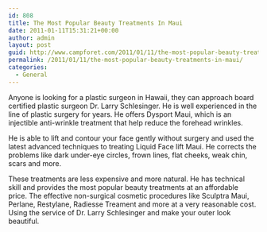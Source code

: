 ```yaml
---
id: 808
title: The Most Popular Beauty Treatments In Maui
date: 2011-01-11T15:31:21+00:00
author: admin
layout: post
guid: http://www.campforet.com/2011/01/11/the-most-popular-beauty-treatments-in-maui/
permalink: /2011/01/11/the-most-popular-beauty-treatments-in-maui/
categories:
  - General
---
```

Anyone is looking for a plastic surgeon in Hawaii, they can approach board certified plastic surgeon Dr. Larry Schlesinger. He is well experienced in the line of plastic surgery for years. He offers Dysport Maui, which is an injectible anti-wrinkle treatment that help reduce the forehead wrinkles.

He is able to lift and contour your face gently without surgery and used the latest advanced techniques to treating Liquid Face lift Maui. He corrects the problems like dark under-eye circles, frown lines, flat cheeks, weak chin, scars and more.

These treatments are less expensive and more natural. He has technical skill and provides the most popular beauty treatments at an affordable price. The effective non-surgical cosmetic procedures like Sculptra Maui, Perlane, Restylane, Radiesse Treament and more at a very reasonable cost. Using the service of Dr. Larry Schlesinger and make your outer look beautiful.